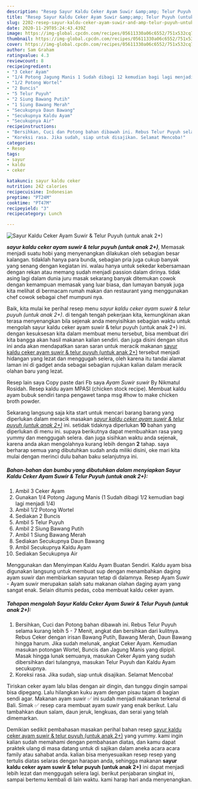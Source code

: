 ```yaml
---
description: "Resep Sayur Kaldu Ceker Ayam Suwir &amp;amp; Telur Puyuh (untuk anak 2+) Lezat"
title: "Resep Sayur Kaldu Ceker Ayam Suwir &amp;amp; Telur Puyuh (untuk anak 2+) Lezat"
slug: 2202-resep-sayur-kaldu-ceker-ayam-suwir-and-amp-telur-puyuh-untuk-anak-2-lezat
date: 2020-11-29T05:24:43.439Z
image: https://img-global.cpcdn.com/recipes/05611330a06c6552/751x532cq70/sayur-kaldu-ceker-ayam-suwir-telur-puyuh-untuk-anak-2-foto-resep-utama.jpg
thumbnail: https://img-global.cpcdn.com/recipes/05611330a06c6552/751x532cq70/sayur-kaldu-ceker-ayam-suwir-telur-puyuh-untuk-anak-2-foto-resep-utama.jpg
cover: https://img-global.cpcdn.com/recipes/05611330a06c6552/751x532cq70/sayur-kaldu-ceker-ayam-suwir-telur-puyuh-untuk-anak-2-foto-resep-utama.jpg
author: Sam Graham
ratingvalue: 4.3
reviewcount: 8
recipeingredient:
- "3 Ceker Ayam"
- "1/4 Potong Jagung Manis 1 Sudah dibagi 12 kemudian bagi lagi menjadi 14"
- "1/2 Potong Wortel"
- "2 Buncis"
- "5 Telur Puyuh"
- "2 Siung Bawang Putih"
- "1 Siung Bawang Merah"
- "Secukupnya Daun Bawang"
- "Secukupnya Kaldu Ayam"
- "Secukupnya Air"
recipeinstructions:
- "Bersihkan, Cuci dan Potong bahan dibawah ini. Rebus Telur Puyuh selama kurang lebih 5 - 7 Menit, angkat dan bersihkan dari kulitnya. Rebus Ceker dengan irisan Bawang Putih, Bawang Merah, Daun Bawang hingga harum. Jika sudah melunak, angkat Ceker Ayam. Kemudian masukan potongan Wortel, Buncis dan Jagung Manis yang dipipil. Masak hingga lunak semuanya, masukan Ceker Ayam yang sudah dibersihkan dari tulangnya, masukan Telur Puyuh dan Kaldu Ayam secukupnya."
- "Koreksi rasa. Jika sudah, siap untuk disajikan. Selamat Mencoba!"
categories:
- Resep
tags:
- sayur
- kaldu
- ceker

katakunci: sayur kaldu ceker 
nutrition: 242 calories
recipecuisine: Indonesian
preptime: "PT24M"
cooktime: "PT47M"
recipeyield: "3"
recipecategory: Lunch

---
```



![Sayur Kaldu Ceker Ayam Suwir &amp; Telur Puyuh (untuk anak 2+)](https://img-global.cpcdn.com/recipes/05611330a06c6552/751x532cq70/sayur-kaldu-ceker-ayam-suwir-telur-puyuh-untuk-anak-2-foto-resep-utama.jpg)

<b><i>sayur kaldu ceker ayam suwir &amp; telur puyuh (untuk anak 2+)</i></b>, Memasak menjadi suatu hobi yang menyenangkan dilakukan oleh sebagian besar kalangan. tidaklah hanya para bunda, sebagian pria juga cukup banyak yang senang dengan kegiatan ini. walau hanya untuk sekedar kebersamaan dengan rekan atau memang sudah menjadi passion dalam dirinya. tidak asing lagi dalam dunia juru masak sekarang banyak ditemukan cowok dengan kemampuan memasak yang luar biasa, dan lumayan banyak juga kita melihat di bermacam rumah makan dan restaurant yang menggunakan chef cowok sebagai chef mumpuni nya.

Baik, kita mulai ke perihal resep menu <i>sayur kaldu ceker ayam suwir &amp; telur puyuh (untuk anak 2+)</i>. di tengah tengah pekerjaan kita, kemungkinan akan terasa menyenangkan bila sejenak anda menyisihkan sebagian waktu untuk mengolah sayur kaldu ceker ayam suwir &amp; telur puyuh (untuk anak 2+) ini. dengan kesuksesan kita dalam membuat menu tersebut, bisa membuat diri kita bangga akan hasil makanan kalian sendiri. dan juga disini dengan situs ini anda akan mendapatkan saran saran untuk meracik makanan <u>sayur kaldu ceker ayam suwir &amp; telur puyuh (untuk anak 2+)</u> tersebut menjadi hidangan yang lezat dan menggugah selera, oleh karena itu tandai alamat laman ini di gadget anda sebagai sebagian rujukan kalian dalam meracik olahan baru yang lezat.

Resep lain saya Copy paste dari Fb saya *Ayam Suwir suwir* By Nikmatul Rosidah. Resep kaldu ayam MPASI (chicken stock recipe). Membuat kaldu ayam bubuk sendiri tanpa pengawet tanpa msg #how to make chicken broth powder.


Sekarang langsung saja kita start untuk mencari barang barang yang diperlukan dalam meracik masakan <u><i>sayur kaldu ceker ayam suwir &amp; telur puyuh (untuk anak 2+)</i></u> ini. setidak tidaknya diperlukan <b>10</b> bahan yang diperlukan di menu ini. supaya berikutnya dapat membuahkan rasa yang yummy dan menggugah selera. dan juga sisihkan waktu anda sejenak, karena anda akan mengolahnya kurang lebih dengan <b>2</b> tahap. saya berharap semua yang dibutuhkan sudah anda miliki disini, oke mari kita mulai dengan merinci dulu bahan baku selanjutnya ini.

<!--inarticleads1-->

##### Bahan-bahan dan bumbu yang dibutuhkan dalam menyiapkan Sayur Kaldu Ceker Ayam Suwir &amp; Telur Puyuh (untuk anak 2+):

1. Ambil 3 Ceker Ayam
1. Gunakan 1/4 Potong Jagung Manis (1 Sudah dibagi 1/2 kemudian bagi lagi menjadi 1/4)
1. Ambil 1/2 Potong Wortel
1. Sediakan 2 Buncis
1. Ambil 5 Telur Puyuh
1. Ambil 2 Siung Bawang Putih
1. Ambil 1 Siung Bawang Merah
1. Sediakan Secukupnya Daun Bawang
1. Ambil Secukupnya Kaldu Ayam
1. Sediakan Secukupnya Air


Menggunakan dan Menyimpan Kaldu Ayam Buatan Sendiri. Kaldu ayam bisa digunakan langsung untuk membuat sup dengan menambahkan daging ayam suwir dan membiarkan sayuran tetap di dalamnya. Resep Ayam Suwir - Ayam suwir merupakan salah satu makanan olahan daging ayam yang sangat enak. Selain ditumis pedas, coba membuat kaldu ceker ayam. 

<!--inarticleads2-->

##### Tahapan mengolah Sayur Kaldu Ceker Ayam Suwir &amp; Telur Puyuh (untuk anak 2+):

1. Bersihkan, Cuci dan Potong bahan dibawah ini. Rebus Telur Puyuh selama kurang lebih 5 - 7 Menit, angkat dan bersihkan dari kulitnya. Rebus Ceker dengan irisan Bawang Putih, Bawang Merah, Daun Bawang hingga harum. Jika sudah melunak, angkat Ceker Ayam. Kemudian masukan potongan Wortel, Buncis dan Jagung Manis yang dipipil. Masak hingga lunak semuanya, masukan Ceker Ayam yang sudah dibersihkan dari tulangnya, masukan Telur Puyuh dan Kaldu Ayam secukupnya.
1. Koreksi rasa. Jika sudah, siap untuk disajikan. Selamat Mencoba!


Tiriskan ceker ayam lalu bilas dengan air dingin, dan tunggu dingin sampai bisa dipegang. Lalu hilangkan kuku ayam dengan pisau tajam di bagian sendi agar. Makanan ayam suwir ✅ ini sudah menjadi makanan terkenal di Bali. Simak ✅ resep cara membuat ayam suwir yang enak berikut. Lalu tambahkan daun salam, daun jeruk, lengkuas, dan serai yang telah dimemarkan. 

Demikian sedikit pembahasan masakan perihal bahan resep <u>sayur kaldu ceker ayam suwir &amp; telur puyuh (untuk anak 2+)</u> yang yummy. kami ingin kalian sudah memahami dengan pembahasan diatas, dan kamu dapat praktek ulang di masa datang untuk di sajikan dalam aneka acara acara family atau sahabat anda. kalian bisa menyesuaikan resep resep yang tertulis diatas selaras dengan harapan anda, sehingga makanan <b>sayur kaldu ceker ayam suwir &amp; telur puyuh (untuk anak 2+)</b> ini dapat menjadi lebih lezat dan menggugah selera lagi. berikut penjabaran singkat ini, sampai bertemu kembali di lain waktu. kami harap hari anda menyenangkan.

